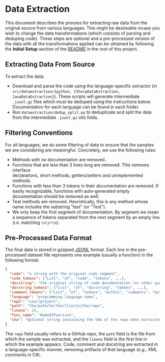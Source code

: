 # Data Extraction

This document describes the process for extracting raw data from the original source from various languages.  This might be desireable incase you wish to change the data transformations (which consists of parsing and deduping code).  These steps are optional and a pre-processed version of the data with all the transformations applied can be obtained by following the **Initial Setup** section of the [README](/README.md) in the root of this project.

## Extracting Data From Source

To extract the data:
* Download and parse the code using the language-specific extractor (in `src/dataextraction/{python, CSharpDataExtraction, JavaDataExtraction}`).  These scripts will generate intermediate `.jsonl.gz` files which must be deduped using the instructions below. Documentation for each language can be found in each folder.
* Run `dataextraction/dedup_split.py` to deduplicate and split the data from the intermediate `.jsonl.gz` into folds.

## Filtering Conventions
For all languages, we do some filtering of data to ensure that the samples we are
considering are meaningful. Concretely, we use the following rules:
* Methods with no documentation are removed..
* Functions that are less than 3 lines long are removed. This removes interface  
  declarations, short methods, getters/setters and unimplemented methods.
* Functions with less than 3 tokens in their documentation are removed. If easily
  recognizable, functions with auto-generated empty documentation should be
  removed as well.
* Test methods are removed. Heuristically, this is any method whose name includes
  the substring "test" (or "Test").
* We only keep the first segment of documentation. By segment we mean a sequence
  of tokens separated from the next segment by an empty line (_i.e._ matching
  `\n\s*\n`).

## Pre-Processed Data Format
The final data is stored in gzipped [JSONL](http://jsonlines.org/) format.
Each line in the pre-processed dataset file represents one example (usually a function) in the
following format:
```json
{
  "code": "a string with the original code segment",
  "code_tokens": ["List", "of", "code", "tokens", ...],
  "docstring": "the original string of code documentation (or other query) about the code",
  "docstring_tokens": ["List", "of", "docstring", "tokens", ...],
  "comment_tokens": ["List", "of", "tokens", "within", "comments", "but", "not", "the", "docstring", ...],
  "language": "programming language name",
  "repo": "user/project",
  "path": "the/path/to/the/file/in/the/repo",
  "lineno": 23,
  "func_name": "NameOfFunction",
  "sha": "Optional string containing the SHA of the repo when extracted"
}
```
The `repo` field usually refers to a GitHub repo, the `path` field is the file from
which the sample was extracted, and the `lineno` field is the first line in which the
example appears.
Code, comment and docstring are extracted in a language-specific manner, removing
artifacts of that language (_e.g._, XML comments in C#).
